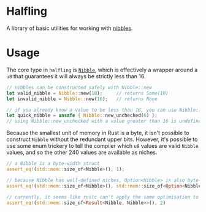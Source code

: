 # Halfling
A library of basic utilities for working with [nibbles](https://en.wikipedia.org/wiki/Nibble).

# Usage
The core type in `halfling` is [`Nibble`](https://docs.rs/halfling/latest/halfling/struct.Nibble.html), which is effectively a wrapper around a `u8` that guarantees it will always be strictly less than 16.

```rust
// nibbles can be constructed safely with Nibble::new
let valid_nibble = Nibble::new(10);     // returns Some(10)
let invalid_nibble = Nibble::new(16);   // returns None

// if you already know a value to be less than 16, you can use Nibble::new_unchecked
let quick_nibble = unsafe { Nibble::new_unchecked(6) };
// using Nibble::new_unchecked with a value greater than 16 is undefined behaviour
```

Because the smallest unit of memory in Rust is a byte, it isn't possible to construct `Nibble` without the redundant upper bits. However, it's possible to use some enum trickery to tell the compiler which `u8` values are valid `Nibble` values, and so the other 240 values are available as niches.

```rust
// a Nibble is a byte-width struct
assert_eq!(std::mem::size_of<Nibble>(), 1);

// because Nibble has well-defined niches, Option<Nibble> is also byte-width
assert_eq!(std::mem::size_of<Nibble>(), std::mem::size_of<Option<Nibble>>());

// currently, it seems like rustc can't apply the same optimisation to non-unit enum variants
assert_eq!(std::mem::size_of<Result<Nibble, Nibble>>(), 2)
```
